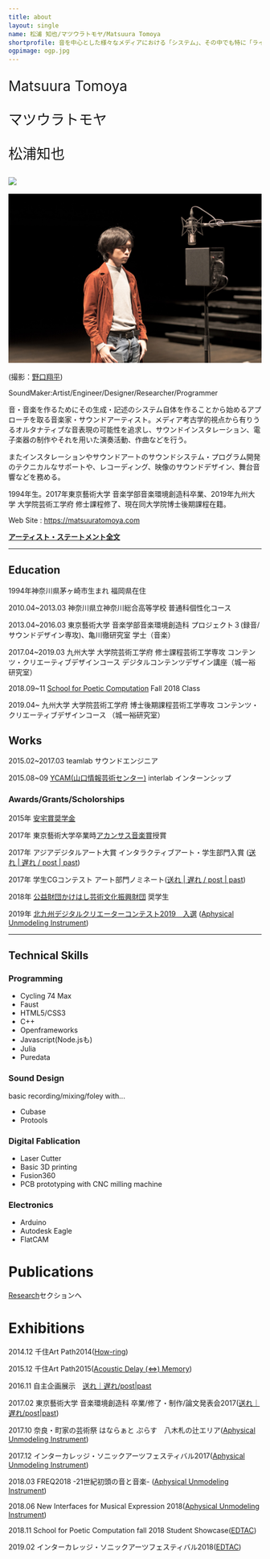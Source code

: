 ```yaml
---
title: about
layout: single
name: 松浦 知也/マツウラトモヤ/Matsuura Tomoya
shortprofile: 音を中心とした様々なメディアにおける「システム」、その中でも特に「ライブ/通信」と「アーカイブ/記録/記憶」の関係性をテーマに音響装置作品や電子楽器、演奏システムの制作や作曲、演奏などを行う。またインスタレーションやサウンドアートのサウンドシステム・プログラム開発のテクニカルなサポートや、レコーディング、映像のサウンドデザイン、舞台音響などを務める。1994年生。2017年東京藝術大学 音楽学部音楽環境創造科卒業、九州大学 大学院芸術工学府 博士後期課程在籍。
ogpimage: ogp.jpg
---
```


<p style="font-size:200%; margin:1em 0;">
Matsuura Tomoya
</p>
<p style="font-size:200%; margin:1em 0;">
マツウラトモヤ
</p>
<p style="font-size:200%; margin:1em 0;">
松浦知也
</p>

![](profile2.jpg)


![](profile.jpg)

(撮影：[野口翔平](https://ngcsh.tumblr.com))

SoundMaker:Artist/Engineer/Designer/Researcher/Programmer

音・音楽を作るためにその生成・記述のシステム自体を作ることから始めるアプローチを取る音楽家・サウンドアーティスト。メディア考古学的視点から有りうるオルタナティブな音表現の可能性を追求し、サウンドインスタレーション、電子楽器の制作やそれを用いた演奏活動、作曲などを行う。

またインスタレーションやサウンドアートのサウンドシステム・プログラム開発のテクニカルなサポートや、レコーディング、映像のサウンドデザイン、舞台音響などを務める。

1994年生。2017年東京藝術大学 音楽学部音楽環境創造科卒業、2019年九州大学 大学院芸術工学府 修士課程修了、現在同大学院博士後期課程在籍。

Web Site : <https://matsuuratomoya.com>

**[アーティスト・ステートメント全文](./statement)**

---

## Education

1994年神奈川県茅ヶ崎市生まれ 福岡県在住

2010.04~2013.03 神奈川県立神奈川総合高等学校 普通科個性化コース

2013.04~2016.03 東京藝術大学 音楽学部音楽環境創造科 プロジェクト３(録音/サウンドデザイン専攻)、亀川徹研究室 学士（音楽）

2017.04~2019.03 九州大学 大学院芸術工学府 修士課程芸術工学専攻 コンテンツ・クリエーティブデザインコース デジタルコンテンツデザイン講座（城一裕研究室）

2018.09~11 [School for Poetic Computation](https://sfpc.io) Fall 2018 Class

2019.04~ 九州大学 大学院芸術工学府 博士後期課程芸術工学専攻 コンテンツ・クリエーティブデザインコース （城一裕研究室）

## Works

2015.02~2017.03 teamlab サウンドエンジニア

2015.08~09 [YCAM(山口情報芸術センター)](https://ycam.jp) interlab インターンシップ

### Awards/Grants/Scholorships

2015年 [安宅賞奨学金](https://www.geidai.ac.jp/life/scholarship/geidai_scholarship)

2017年 東京藝術大学卒業時[アカンサス音楽賞](https://www.geidai.ac.jp/information/prize/acanthus)授賞

2017年 アジアデジタルアート大賞 インタラクティブアート・学生部門入賞 ([送れ | 遅れ / post | past](/works/post-past_sotsuten))

2017年 学生CGコンテスト アート部門ノミネート([送れ | 遅れ / post | past](/works/post-past_sotsuten))

2018年 [公益財団かけはし芸術文化振興財団](https://kakehashi-foundation.jp) 奨学生

2019年 [北九州デジタルクリエーターコンテスト2019　入選](http://kdcc.info/archive/2019.html) ([Aphysical Unmodeling Instrument](/works/aphysical-unmodeling-instrument))

---

## Technical Skills

### Programming

- Cycling 74 Max
- Faust
- HTML5/CSS3
- C++
- Openframeworks
- Javascript(Node.jsも)
- Julia
- Puredata

### Sound Design

basic recording/mixing/foley with...

- Cubase
- Protools

### Digital Fablication

- Laser Cutter
- Basic 3D printing
- Fusion360
- PCB prototyping with CNC milling machine

### Electronics

- Arduino
- Autodesk Eagle
- FlatCAM


# Publications

[Research](/research)セクションへ

# Exhibitions

2014.12 千住Art Path2014([How-ring](/works/How-ring))

2015.12 千住Art Path2015([Acoustic Delay (⇔) Memory](/works/ADM))

2016.11 自主企画展示　[送れ｜遅れ/post|past](/works/post-past)

2017.02 東京藝術大学 音楽環境創造科 卒業/修了・制作/論文発表会2017([送れ｜遅れ/post|past](/works/post-past_sotsuten))

2017.10 奈良・町家の芸術祭 はならぁと ぷらす　八木札の辻エリア([Aphysical Unmodeling Instrument](/works/aphysical-unmodeling-instrument))

2017.12 インターカレッジ・ソニックアーツフェスティバル2017([Aphysical Unmodeling Instrument](/works/aphysical-unmodeling-instrument))

2018.03 FREQ2018 -21世紀初頭の音と音楽- ([Aphysical Unmodeling Instrument](/works/aphysical-unmodeling-instrument))

2018.06 New Interfaces for Musical Expression 2018([Aphysical Unmodeling Instrument](/works/aphysical-unmodeling-instrument))

2018.11 School for Poetic Computation fall 2018 Student Showcase([EDTAC](/works/edtac))

2019.02 インターカレッジ・ソニックアーツフェスティバル2018([EDTAC](/works/edtac))